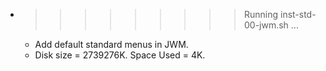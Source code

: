 * >>>>>>>>> Running inst-std-00-jwm.sh ...
  * Add default standard menus in JWM.
  * Disk size = 2739276K. Space Used = 4K.
